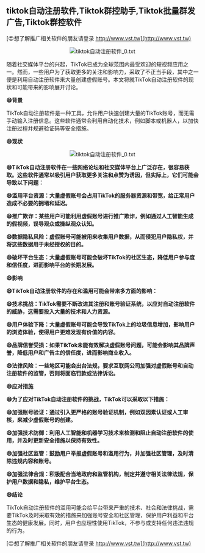 ## **tiktok自动注册软件,Tiktok群控助手,Tiktok批量群发广告,Tiktok群控软件**

[😍想了解推广相关软件的朋友请登录 http://www.vst.tw](http://www.vst.tw)

 <center><img src="https://vst.tw/MP4/tuiguang/png/7.png" alt="tiktok自动注册软件_0.txt"></center>

随着社交媒体平台的兴起，TikTok已成为全球范围内最受欢迎的短视频应用之一。然而，一些用户为了获取更多的关注和影响力，采取了不正当手段，其中之一便是利用自动注册软件来大量创建虚假账号。本文将就TikTok自动注册软件的现状和可能带来的影响展开讨论。

**😄背景**

TikTok自动注册软件是一种工具，允许用户快速创建大量的TikTok账号，而无需手动输入注册信息。这些软件通常会利用自动化技术，例如脚本或机器人，以加快注册过程并规避验证码等安全措施。

**😄现状**

 <center><img src="https://vst.tw/MP4/tuiguang/png/1.png" alt="tiktok自动注册软件_0.txt"></center>

**😄TikTok自动注册软件在一些网络论坛和社交媒体平台上广泛存在，很容易获取。这些软件通常以吸引用户获取更多关注和点赞为诱因，但实际上，它们可能会导致以下问题：**

**😄滥用平台资源：大量虚假账号会占用TikTok的服务器资源和带宽，给正常用户造成不必要的拥堵和延迟。**

**😄推广欺诈：某些用户可能利用虚假账号进行推广欺诈，例如通过人工智能生成的假视频，误导观众或操纵观众认知。**

**😄数据隐私风险：虚假账号可能被用来收集用户数据，从而侵犯用户隐私权，并将这些数据用于未经授权的目的。**

**😄破坏平台生态：大量虚假账号可能会破坏TikTok的社区生态，降低用户参与度和信任度，进而影响平台的长期发展。**

**😄影响**

**😄TikTok自动注册软件的存在和滥用可能会带来多方面的影响：**

**😄技术挑战：TikTok需要不断改进其注册和账号验证系统，以应对自动注册软件的威胁，这需要投入大量的技术和人力资源。**

**😄用户体验下降：大量虚假账号可能会导致TikTok上的垃圾信息增加，影响用户的浏览体验，使得用户更难发现有价值的内容。**

**😄品牌信誉受损：如果TikTok未能有效解决虚假账号问题，可能会影响其品牌声誉，降低用户和广告主的信任度，进而影响商业收入。**

**😄法律风险：一些地区可能会出台法规，要求互联网公司加强对虚假账号和自动注册软件的监管，否则将面临罚款或法律诉讼。**

**😄应对措施**

**😄为了应对TikTok自动注册软件的挑战，TikTok可以采取以下措施：**

**😄加强账号验证：通过引入更严格的账号验证机制，例如双因素认证或人工审核，来减少虚假账号的创建。**

**😄加强技术防御：利用人工智能和机器学习技术来检测和阻止自动注册软件的使用，并及时更新安全措施以保持有效性。**

**😄加强社区监管：鼓励用户举报虚假账号和滥用行为，并加强社区管理，及时清除违规内容和账号。**

**😄加强法律合规：积极配合当地政府和监管机构，制定并遵守相关法律法规，保护用户数据和隐私，维护平台生态。**

**😄结论**

TikTok自动注册软件的滥用可能会给平台带来严重的技术、社会和法律挑战，需要TikTok及时采取有效的措施来加强账号安全和社区管理，保护用户利益和平台生态的健康发展。同时，用户也应理性使用TikTok，不参与或支持任何违法违规的行为。

[😍想了解推广相关软件的朋友请登录 http://www.vst.tw](http://www.vst.tw)



